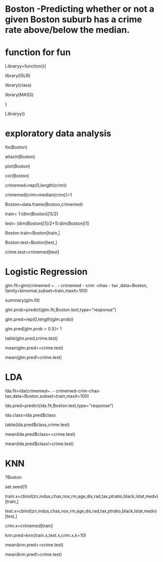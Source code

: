 # Boston -Predicting whether or not a given Boston suburb has a crime rate above/below the median.

# function for fun

Libraryy=function(){

library(ISLR)

library(class)

library(MASS)

}

Libraryy() 

# exploratory data analysis

fix(Boston)

attach(Boston)

plot(Boston)

cor(Boston)

crimemed=rep(0,length(crim))

crimemed[crim>median(crim)]=1

Boston=data.frame(Boston,crimemed)

train= 1:(dim(Boston)[1]/2)

test= (dim(Boston)[1]/2+1):dim(Boston)[1]

Boston.train=Boston[train,]

Boston.test=Boston[test,]

crime.test=crimemed[test]

# Logistic Regression

glm.fit=glm(crimemed ~ . - crimemed - crim -chas - tax ,data=Boston, family=binomial,subset=train,maxit=100)

summary(glm.fit)

glm.prob=predict(glm.fit,Boston.test,type="response")

glm.pred=rep(0,length(glm.prob))

glm.pred[glm.prob > 0.5]= 1

table(glm.pred,crime.test)

mean(glm.pred==crime.test)

mean(glm.pred!=crime.test)

# LDA

lda.fit=lda(crimemed~. - crimemed-crim-chas-tax,data=Boston,subset=train,maxit=100)

lda.pred=predict(lda.fit,Boston.test,type="response")

lda.class=lda.pred$class

table(lda.pred$class,crime.test)

mean(lda.pred$class==crime.test)

mean(lda.pred$class!=crime.test)

# KNN

?Boston

set.seed(1)

train.x=cbind(zn,indus,chas,nox,rm,age,dis,rad,tax,ptratio,black,lstat,medv)[train,]

test.x=cbind(zn,indus,chas,nox,rm,age,dis,rad,tax,ptratio,black,lstat,medv)[test,]

crim.x=crimemed[train]

knn.pred=knn(train.x,test.x,crim.x,k=10)

mean(knn.pred==crime.test)

mean(knn.pred!=crime.test)
